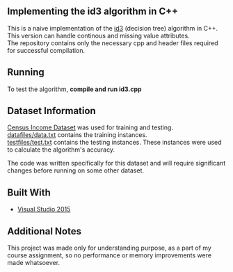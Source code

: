 ## Implementing the id3 algorithm in C++

This is a naive implementation of the [id3](https://en.wikipedia.org/wiki/ID3_algorithm) (decision tree) algorithm in C++.  
This version can handle continous and missing value attributes.   
The repository contains only the necessary cpp and header files required for successful compilation.  

Running
------
To test the algorithm, **compile and run id3.cpp**

Dataset Information
------
[Census Income Dataset](http://archive.ics.uci.edu/ml/datasets/Adult) was used for training and testing.  
[datafiles/data.txt](https://github.com/sanchit199617/id3/blob/master/datafiles/data.txt) contains the training instances.  
[testfiles/test.txt](https://github.com/sanchit199617/id3/blob/master/testfiles/test.txt) contains the testing instances. These instances were used to calculate the algorithm's accuracy.  

The code was written specifically for this dataset and will require significant changes before running on some other dataset. 

Built With
------
* [Visual Studio 2015](https://www.visualstudio.com/)

Additional Notes
------
This project was made only for understanding purpose, as a part of my course assignment, 
so no performance or memory improvements were made whatsoever.  
